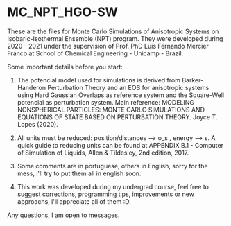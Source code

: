 # MC_NPT_HGO-SW
These are the files for Monte Carlo Simulations of Anisotropic Systems on Isobaric-Isothermal Ensemble (NPT) program. They were developed during 2020 - 2021 under the supervision of Prof. PhD Luis Fernando Mercier Franco at School of Chemical Engineering - Unicamp - Brazil.


Some important details before you start:

1. The potencial model used for simulations is derived from Barker-Handeron Perturbation Theory and an EOS for anisotropic systems using Hard Gaussian Overlaps as reference system and the Square-Well potencial as perturbation system. Main reference: MODELING NONSPHERICAL PARTICLES: MONTE CARLO SIMULATIONS AND EQUATIONS OF STATE BASED ON PERTURBATION THEORY. Joyce T. Lopes (2020).

2. All units must be reduced: position/distances --> σ_s , energy --> ε. A quick guide to reducing units can be found at  APPENDIX B.1 - Computer of Simulation of Liquids, Allen & Tildesley, 2nd edition, 2017.

3. Some comments are in portuguese, others in English, sorry for the mess, i'll try to put them all in english soon.

4. This work was developed during my undergrad course, feel free to suggest corrections, programming tips, improvements or new approachs, i'll appreciate all of them :D.

Any questions, I am open to messages. 
